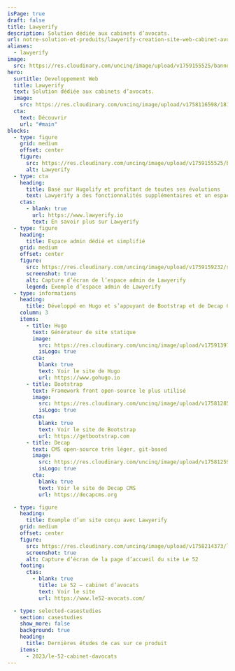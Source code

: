 ```yaml
---
isPage: true
draft: false
title: Lawyerify
description: Solution dédiée aux cabinets d’avocats.
url: notre-solution-et-produits/lawyerify-creation-site-web-cabinet-avocat
aliases:
  - lawyerify
image:
  src: https://res.cloudinary.com/uncinq/image/upload/v1759155525/banner-lawyerify_okamda.png
hero:
  surtitle: Developpement Web
  title: Lawyerify
  text: Solution dédiée aux cabinets d’avocats.
  image:
    src: https://res.cloudinary.com/uncinq/image/upload/v1758116598/181.Nodes_vgmgrr.svg
  cta:
    text: Découvrir
    url: "#main"
blocks:
  - type: figure
    grid: medium
    offset: center
    figure:
      src: https://res.cloudinary.com/uncinq/image/upload/v1759155525/banner-lawyerify_okamda.png
      alt: Lawyerify
  - type: cta
    heading:
      title: Basé sur Hugolify et profitant de toutes ses évolutions
      text: Lawyerify a des fonctionnalités supplémentaires et un espace admin dédié à l’univers du métier d’avocat.
    ctas:
      - blank: true
        url: https://www.lawyerify.io
        text: En savoir plus sur Lawyerify
  - type: figure
    heading:
      title: Espace admin dédié et simplifié
    grid: medium
    offset: center
    figure:
      src: https://res.cloudinary.com/uncinq/image/upload/v1759159232/screenshot-lawyerify-decapcms-home_effzes.png
      screenshot: true
      alt: Capture d’écran de l’espace admin de Lawyerify
      legend: Exemple d’espace admin de Lawyerify
  - type: informations
    heading:
      title: Développé en Hugo et s’appuyant de Bootstrap et de Decap CMS
    column: 3
    items:
      - title: Hugo
        text: Générateur de site statique
        image:
          src: https://res.cloudinary.com/uncinq/image/upload/v1759139728/logo-hugo_mpfc7g.svg
          isLogo: true
        cta:
          blank: true
          text: Voir le site de Hugo
          url: https://www.gohugo.io
      - title: Bootstrap
        text: Framework front open-source le plus utilisé
        image:
          src: https://res.cloudinary.com/uncinq/image/upload/v1758128591/logo-bootstrap-5_h3gtgt.svg
          isLogo: true
        cta:
          blank: true
          text: Voir le site de Bootstrap
          url: https://getbootstrap.com
      - title: Decap
        text: CMS open-source très léger, git-based
        image:
          src: https://res.cloudinary.com/uncinq/image/upload/v1758125974/logo-decap-cms_s1xnvt.svg
          isLogo: true
        cta:
          blank: true
          text: Voir le site de Decap CMS
          url: https://decapcms.org

  - type: figure
    heading:
      title: Exemple d’un site conçu avec Lawyerify
    grid: medium
    offset: center
    figure:
      src: https://res.cloudinary.com/uncinq/image/upload/v1758214373/le52-avocats_fgw5on.png
      screenshot: true
      alt: Capture d’écran de la page d’accueil du site Le 52
    footing:
      ctas:
        - blank: true
          title: Le 52 – cabinet d’avocats
          text: Voir le site
          url: https://www.le52-avocats.com/

  - type: selected-casestudies
    section: casestudies
    show_more: false
    background: true
    heading:
      title: Dernières études de cas sur ce produit
    items:
      - 2023/le-52-cabinet-davocats
---
```

